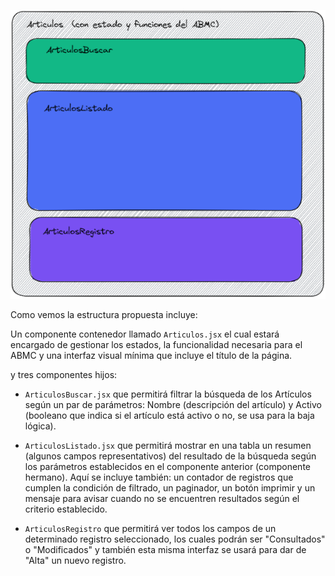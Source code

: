 ![Vista Articulos](../../assets/VistaArticulos.png)

Como vemos la estructura propuesta incluye:

Un componente contenedor llamado `Articulos.jsx` el cual estará encargado de gestionar los estados, la funcionalidad necesaria para el ABMC y una interfaz visual mínima que incluye el título de la página.

y tres componentes hijos:

- `ArticulosBuscar.jsx` que permitirá filtrar la búsqueda de los Artículos según un par de parámetros: Nombre (descripción del artículo) y Activo (booleano que indica si el artículo está activo o no, se usa para la baja lógica).

- `ArticulosListado.jsx` que permitirá mostrar en una tabla un resumen (algunos campos representativos) del resultado de la búsqueda según los parámetros establecidos en el componente anterior (componente hermano). Aquí se incluye también: un contador de registros que cumplen la condición de filtrado, un paginador, un botón imprimir y un mensaje para avisar cuando no se encuentren resultados según el criterio establecido.

- `ArticulosRegistro` que permitirá ver todos los campos de un determinado registro seleccionado, los cuales podrán ser "Consultados" o "Modificados" y también esta misma interfaz se usará para dar de "Alta" un nuevo registro.